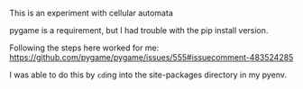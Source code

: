 This is an experiment with cellular automata

pygame is a requirement, but I had trouble with the pip install version.

Following the steps here worked for me:
https://github.com/pygame/pygame/issues/555#issuecomment-483524285

I was able to do this by `cd`ing into the site-packages directory in my
pyenv.
